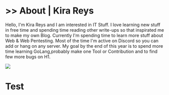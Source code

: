 # >> About | Kira Reys

Hello, I'm Kira Reys and I am interested in IT Stuff. I love learning new stuff in free time and spending time reading other write-ups so that inspirated me to make my own Blog. Currently I'm spending time to learn more stuff about Web & Web Pentesting. Most of the time I'm active on Discord so you can add or hang on any server. My goal by the end of this year is to spend more time learning GoLang,probably make one Tool or Contribution and to find few more bugs on H1.

<img src="https://github.com/KiraReys/blog/blob/site/assets/images/logo.PNG">

# Test
